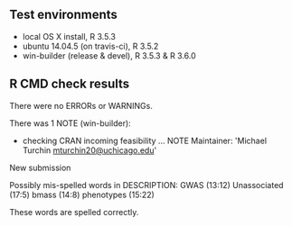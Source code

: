 ## Test environments
* local OS X install, R 3.5.3
* ubuntu 14.04.5 (on travis-ci), R 3.5.2
* win-builder (release & devel), R 3.5.3 & R 3.6.0

## R CMD check results
There were no ERRORs or WARNINGs.

There was 1 NOTE (win-builder):

* checking CRAN incoming feasibility ... NOTE
Maintainer: 'Michael Turchin <mturchin20@uchicago.edu>'

New submission

Possibly mis-spelled words in DESCRIPTION:
  GWAS (13:12)
  Unassociated (17:5)
  bmass (14:8)
  phenotypes (15:22)


These words are spelled correctly.
